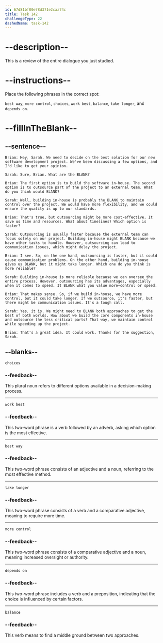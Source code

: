 ```yaml
---
id: 67d81bf00e78d371e2caa74c
title: Task 142
challengeType: 22
dashedName: task-142
---
```


<!-- REVIEW -->

# --description--

This is a review of the entire dialogue you just studied.

# --instructions--

Place the following phrases in the correct spot:  

`best way`, `more control`, `choices`, `work best`, `balance`, `take longer`, and `depends on`.

# --fillInTheBlank--

## --sentence--

`Brian: Hey, Sarah. We need to decide on the best solution for our new software development project. We've been discussing a few options, and I'd like to get your opinion.`  

`Sarah: Sure, Brian. What are the BLANK?`  

`Brian: The first option is to build the software in-house. The second option is to outsource part of the project to an external team. What do you think would BLANK?`  

`Sarah: Well, building in-house is probably the BLANK to maintain control over the project. We would have more flexibility, and we could ensure the quality is up to our standards.`  

`Brian: That's true, but outsourcing might be more cost-effective. It save us time and resources. What about timelines? Which option is faster?`  

`Sarah: Outsourcing is usually faster because the external team can focus solely on our project. Building in-house might BLANK because we have other tasks to handle. However, outsourcing can lead to communication issues, which might delay the project.`  

`Brian: I see. So, on the one hand, outsourcing is faster, but it could cause communication problems. On the other hand, building in-house gives us BLANK, but it might take longer. Which one do you think is more reliable?`  

`Sarah: Building in-house is more reliable because we can oversee the entire process. However, outsourcing has its advantages, especially when it comes to speed. It BLANK what you value more—control or speed.`  

`Brian: That makes sense. So, if we build in-house, we have more control, but it could take longer. If we outsource, it's faster, but there might be communication issues. It's a tough call.`  

`Sarah: Yes, it is. We might need to BLANK both approaches to get the best of both worlds. How about we build the core components in-house and outsource the less critical parts? That way, we maintain control while speeding up the project.`  

`Brian: That's a great idea. It could work. Thanks for the suggestion, Sarah.`  

## --blanks--

`choices`  

### --feedback--  

This plural noun refers to different options available in a decision-making process.  

---

`work best`  

### --feedback--  

This two-word phrase is a verb followed by an adverb, asking which option is the most effective.  

---

`best way`  

### --feedback--  

This two-word phrase consists of an adjective and a noun, referring to the most effective method.  

---

`take longer`  

### --feedback--  

This two-word phrase consists of a verb and a comparative adjective, meaning to require more time.  

---

`more control`  

### --feedback--  

This two-word phrase consists of a comparative adjective and a noun, meaning increased oversight or authority.  

---

`depends on`  

### --feedback--  

This two-word phrase includes a verb and a preposition, indicating that the choice is influenced by certain factors.  

---

`balance`  

### --feedback--  

This verb means to find a middle ground between two approaches.  
